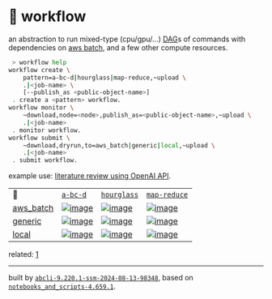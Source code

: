 # 📜 workflow

an abstraction to run mixed-type (cpu/gpu/...) [DAG](https://networkx.org/documentation/stable/reference/classes/digraph.html)s of commands with dependencies on [aws batch](https://aws.amazon.com/batch/), and a few other compute resources.

```bash
 > workflow help
workflow create \
	pattern=a-bc-d|hourglass|map-reduce,~upload \
	.|<job-name> \
	[--publish_as <public-object-name>]
 . create a <pattern> workflow.
workflow monitor \
	~download,node=<node>,publish_as=<public-object-name>,~upload \
	.|<job-name>
 . monitor workflow.
workflow submit \
	~download,dryrun,to=aws_batch|generic|local,~upload \
	.|<job-name>
 . submit workflow.
```

example use: [literature review using OpenAI API](https://github.com/kamangir/openai-commands/tree/main/openai_commands/literature_review).

|   |   |   |   |
| --- | --- | --- | --- |
| 📜 | [`a-bc-d`](./patterns/a-bc-d.dot) | [`hourglass`](./patterns/hourglass.dot) | [`map-reduce`](./patterns/map-reduce.dot) |
| [aws_batch](./runners/aws_batch.py) | [![image](https://kamangir-public.s3.ca-central-1.amazonaws.com/aws_batch-a-bc-d/workflow.gif?raw=true&random=XBXlYLi1Qg4xh9Op)](https://kamangir-public.s3.ca-central-1.amazonaws.com/aws_batch-a-bc-d/workflow.gif?raw=true&random=XBXlYLi1Qg4xh9Op) | [![image](https://kamangir-public.s3.ca-central-1.amazonaws.com/aws_batch-hourglass/workflow.gif?raw=true&random=IQWQdBs271AC8fSF)](https://kamangir-public.s3.ca-central-1.amazonaws.com/aws_batch-hourglass/workflow.gif?raw=true&random=IQWQdBs271AC8fSF) | [![image](https://kamangir-public.s3.ca-central-1.amazonaws.com/aws_batch-map-reduce/workflow.gif?raw=true&random=U1vrnwxa2DQq8qOh)](https://kamangir-public.s3.ca-central-1.amazonaws.com/aws_batch-map-reduce/workflow.gif?raw=true&random=U1vrnwxa2DQq8qOh) |
| [generic](./runners/generic.py) | [![image](https://kamangir-public.s3.ca-central-1.amazonaws.com/generic-a-bc-d/workflow.gif?raw=true&random=RhYrj6G7ZiN4eYBH)](https://kamangir-public.s3.ca-central-1.amazonaws.com/generic-a-bc-d/workflow.gif?raw=true&random=RhYrj6G7ZiN4eYBH) | [![image](https://kamangir-public.s3.ca-central-1.amazonaws.com/generic-hourglass/workflow.gif?raw=true&random=qJkAI9keiR5oXpgg)](https://kamangir-public.s3.ca-central-1.amazonaws.com/generic-hourglass/workflow.gif?raw=true&random=qJkAI9keiR5oXpgg) | [![image](https://kamangir-public.s3.ca-central-1.amazonaws.com/generic-map-reduce/workflow.gif?raw=true&random=P3xwPhashcdouhGT)](https://kamangir-public.s3.ca-central-1.amazonaws.com/generic-map-reduce/workflow.gif?raw=true&random=P3xwPhashcdouhGT) |
| [local](./runners/local.py) | [![image](https://kamangir-public.s3.ca-central-1.amazonaws.com/local-a-bc-d/workflow.gif?raw=true&random=CEFHZel3guEnZ7d2)](https://kamangir-public.s3.ca-central-1.amazonaws.com/local-a-bc-d/workflow.gif?raw=true&random=CEFHZel3guEnZ7d2) | [![image](https://kamangir-public.s3.ca-central-1.amazonaws.com/local-hourglass/workflow.gif?raw=true&random=aj6jsTYd8ulVb7e6)](https://kamangir-public.s3.ca-central-1.amazonaws.com/local-hourglass/workflow.gif?raw=true&random=aj6jsTYd8ulVb7e6) | [![image](https://kamangir-public.s3.ca-central-1.amazonaws.com/local-map-reduce/workflow.gif?raw=true&random=YOdIflosWPMH2N47)](https://kamangir-public.s3.ca-central-1.amazonaws.com/local-map-reduce/workflow.gif?raw=true&random=YOdIflosWPMH2N47) |


related: [1](https://arash-kamangir.medium.com/%EF%B8%8F-openai-experiments-54-e49117dc69ef)

---
built by [`abcli-9.220.1-ssm-2024-08-13-98348`](https://github.com/kamangir/awesome-bash-cli), based on [`notebooks_and_scripts-4.659.1`](https://github.com/kamangir/notebooks-and-scripts).
